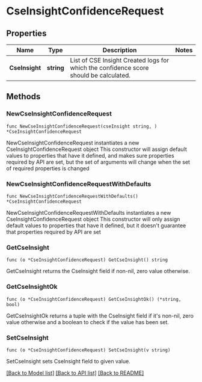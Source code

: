 # CseInsightConfidenceRequest

## Properties

Name | Type | Description | Notes
------------ | ------------- | ------------- | -------------
**CseInsight** | **string** | List of CSE Insight Created logs for which the confidence score should be calculated. | 

## Methods

### NewCseInsightConfidenceRequest

`func NewCseInsightConfidenceRequest(cseInsight string, ) *CseInsightConfidenceRequest`

NewCseInsightConfidenceRequest instantiates a new CseInsightConfidenceRequest object
This constructor will assign default values to properties that have it defined,
and makes sure properties required by API are set, but the set of arguments
will change when the set of required properties is changed

### NewCseInsightConfidenceRequestWithDefaults

`func NewCseInsightConfidenceRequestWithDefaults() *CseInsightConfidenceRequest`

NewCseInsightConfidenceRequestWithDefaults instantiates a new CseInsightConfidenceRequest object
This constructor will only assign default values to properties that have it defined,
but it doesn't guarantee that properties required by API are set

### GetCseInsight

`func (o *CseInsightConfidenceRequest) GetCseInsight() string`

GetCseInsight returns the CseInsight field if non-nil, zero value otherwise.

### GetCseInsightOk

`func (o *CseInsightConfidenceRequest) GetCseInsightOk() (*string, bool)`

GetCseInsightOk returns a tuple with the CseInsight field if it's non-nil, zero value otherwise
and a boolean to check if the value has been set.

### SetCseInsight

`func (o *CseInsightConfidenceRequest) SetCseInsight(v string)`

SetCseInsight sets CseInsight field to given value.



[[Back to Model list]](../README.md#documentation-for-models) [[Back to API list]](../README.md#documentation-for-api-endpoints) [[Back to README]](../README.md)


